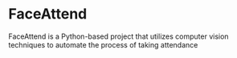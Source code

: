 # FaceAttend
FaceAttend is a Python-based project that utilizes computer vision techniques to automate the process of taking attendance 
